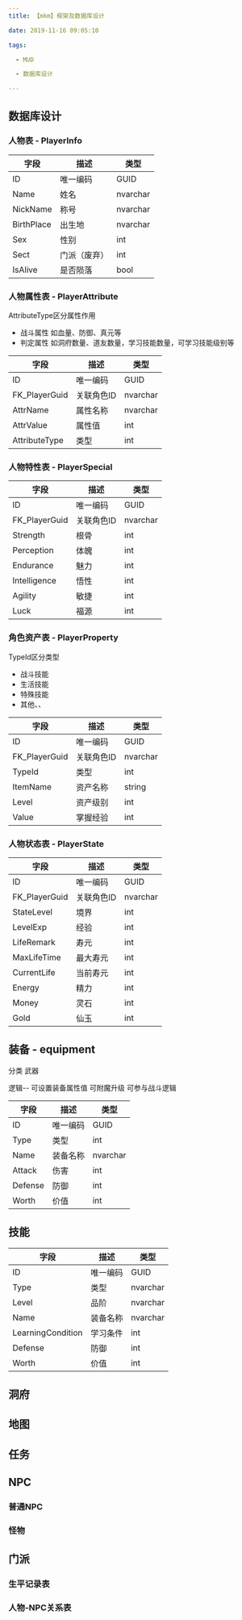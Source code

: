 ```yaml
---
title: 【mkm】框架及数据库设计

date: 2019-11-16 09:05:10

tags:

  - MUD

  - 数据库设计

---
```

## 数据库设计

### 人物表 - PlayerInfo

| 字段       | 描述         | 类型     |
|------------|--------------|----------|
| ID         | 唯一编码     | GUID     |
| Name       | 姓名         | nvarchar |
| NickName   | 称号         | nvarchar |
| BirthPlace | 出生地       | nvarchar |
| Sex        | 性别         | int      |
| Sect       | 门派（废弃） | int      |
| IsAlive    | 是否陨落     | bool     |

### 人物属性表 - PlayerAttribute
AttributeType区分属性作用
  - 战斗属性 如血量、防御、真元等
  - 判定属性 如洞府数量、道友数量，学习技能数量，可学习技能级别等


| 字段          | 描述       | 类型     |
|---------------|------------|----------|
| ID            | 唯一编码   | GUID     |
| FK_PlayerGuid | 关联角色ID | nvarchar |
| AttrName      | 属性名称   | nvarchar |
| AttrValue     | 属性值     | int      |
| AttributeType | 类型       | int      |

### 人物特性表 - PlayerSpecial

| 字段          | 描述       | 类型     |
|---------------|------------|----------|
| ID            | 唯一编码   | GUID     |
| FK_PlayerGuid | 关联角色ID | nvarchar |
| Strength      | 根骨       | int      |
| Perception    | 体魄       | int      |
| Endurance     | 魅力       | int      |
| Intelligence  | 悟性       | int      |
| Agility       | 敏捷       | int      |
| Luck          | 福源       | int      |

### 角色资产表 - PlayerProperty

TypeId区分类型
  - 战斗技能
  - 生活技能
  - 特殊技能
  - 其他、、

| 字段          | 描述       | 类型     |
|---------------|------------|----------|
| ID            | 唯一编码   | GUID     |
| FK_PlayerGuid | 关联角色ID | nvarchar |
| TypeId        | 类型       | int      |
| ItemName      | 资产名称   | string   |
| Level         | 资产级别   | int      |
| Value         | 掌握经验   | int      |

### 人物状态表 - PlayerState

| 字段          | 描述       | 类型     |
|---------------|------------|----------|
| ID            | 唯一编码   | GUID     |
| FK_PlayerGuid | 关联角色ID | nvarchar |
| StateLevel    | 境界       | int      |
| LevelExp      | 经验       | int      |
| LifeRemark    | 寿元       | int      |
| MaxLifeTime   | 最大寿元   | int      |
| CurrentLife   | 当前寿元   | int      |
| Energy        | 精力       | int      |
| Money         | 灵石       | int      |
| Gold          | 仙玉       | int      |

## 装备 - equipment

分类
武器

逻辑--
可设置装备属性值
可附魔升级
可参与战斗逻辑

| 字段    | 描述     | 类型     |
|---------|----------|----------|
| ID      | 唯一编码 | GUID     |
| Type    | 类型     | int      |
| Name    | 装备名称 | nvarchar |
| Attack  | 伤害     | int      |
| Defense | 防御     | int      |
| Worth   | 价值     | int      |

## 技能

| 字段              | 描述     | 类型     |
|-------------------|----------|----------|
| ID                | 唯一编码 | GUID     |
| Type              | 类型     | nvarchar |
| Level             | 品阶     | nvarchar |
| Name              | 装备名称 | nvarchar |
| LearningCondition | 学习条件 | int      |
| Defense           | 防御     | int      |
| Worth             | 价值     | int      |

## 洞府

## 地图

## 任务

## NPC

### 普通NPC
### 怪物

## 门派

### 生平记录表

### 人物-NPC关系表





